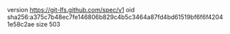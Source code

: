 version https://git-lfs.github.com/spec/v1
oid sha256:a375c7b48ec7fe146806b829c4b5c3464a87fd4bd61519bf6f6f42041e58c2ae
size 503
